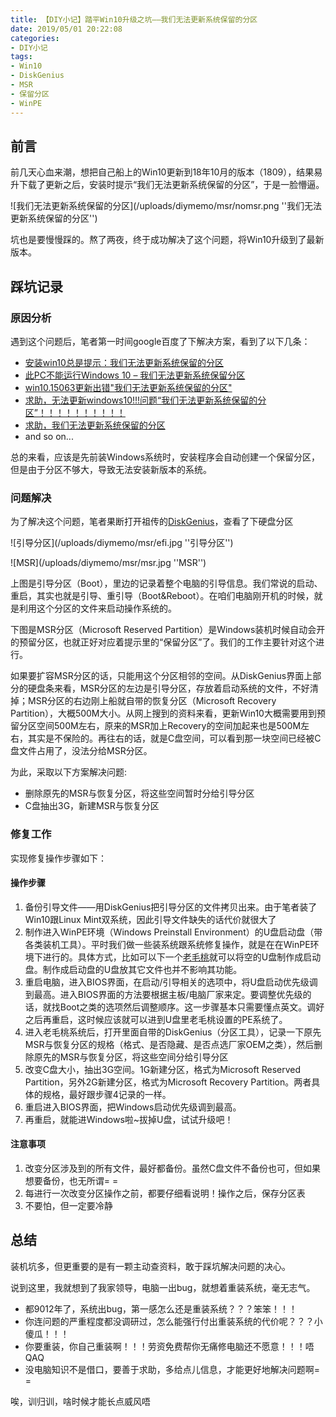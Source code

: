 ```yaml
---
title: 【DIY小记】踏平Win10升级之坑——我们无法更新系统保留的分区
date: 2019/05/01 20:22:08
categories:
- DIY小记
tags:
- Win10
- DiskGenius
- MSR
- 保留分区
- WinPE
---
```


## 前言

前几天心血来潮，想把自己船上的Win10更新到18年10月的版本（1809），结果易升下载了更新之后，安装时提示“我们无法更新系统保留的分区”，于是一脸懵逼。

![我们无法更新系统保留的分区](/uploads/diymemo/msr/nomsr.png ''我们无法更新系统保留的分区'')

坑也是要慢慢踩的。熬了两夜，终于成功解决了这个问题，将Win10升级到了最新版本。

## 踩坑记录

### 原因分析

遇到这个问题后，笔者第一时间google百度了下解决方案，看到了以下几条：

<!-- more -->

- [安装win10总是提示：我们无法更新系统保留的分区](https://answers.microsoft.com/zh-hans/windows/forum/windows8_1-update/%E5%AE%89%E8%A3%85win10%E6%80%BB%E6%98%AF%E6%8F%90/2f7bbdb4-33bd-4a7c-bd85-5771a5af16ce)
- [此PC不能运行Windows 10 – 我们无法更新系统保留分区](http://mos86.com/41152.html)
- [win10.15063更新出错"我们无法更新系统保留的分区"](http://bbs.pcbeta.com/forum.php?mod=viewthread&tid=1735923)
- [求助，无法更新windows10!!!问题“我们无法更新系统保留的分区”！！！！！！！！！！](http://bbs.pcbeta.com/forum.php?mod=viewthread&tid=1620970)
- [求助，我们无法更新系统保留的分区](http://tieba.baidu.com/p/4400155997)
- and so on...

总的来看，应该是先前装Windows系统时，安装程序会自动创建一个保留分区，但是由于分区不够大，导致无法安装新版本的系统。

### 问题解决

为了解决这个问题，笔者果断打开祖传的[DiskGenius](http://www.diskgenius.cn/)，查看了下硬盘分区

![引导分区](/uploads/diymemo/msr/efi.jpg ''引导分区'')

![MSR](/uploads/diymemo/msr/msr.jpg ''MSR'')

上图是引导分区（Boot），里边的记录着整个电脑的引导信息。我们常说的启动、重启，其实也就是引导、重引导（Boot&Reboot）。在咱们电脑刚开机的时候，就是利用这个分区的文件来启动操作系统的。

下图是MSR分区（Microsoft Reserved Partition）是Windows装机时候自动会开的预留分区，也就正好对应着提示里的“保留分区”了。我们的工作主要针对这个进行。

如果要扩容MSR分区的话，只能用这个分区相邻的空间。从DiskGenius界面上部分的硬盘条来看，MSR分区的左边是引导分区，存放着启动系统的文件，不好清掉；MSR分区的右边刚上船就自带的恢复分区（Microsoft Recovery Partition），大概500M大小。从网上搜到的资料来看，更新Win10大概需要用到预留分区空间500M左右，原来的MSR加上Recovery的空间加起来也是500M左右，其实是不保险的。再往右的话，就是C盘空间，可以看到那一块空间已经被C盘文件占用了，没法分给MSR分区。

为此，采取以下方案解决问题:

- 删除原先的MSR与恢复分区，将这些空间暂时分给引导分区
- C盘抽出3G，新建MSR与恢复分区

### 修复工作

实现修复操作步骤如下：

#### 操作步骤

1. 备份引导文件——用DiskGenius把引导分区的文件拷贝出来。由于笔者装了Win10跟Linux Mint双系统，因此引导文件缺失的话代价就很大了
2. 制作进入WinPE环境（Windows Preinstall Environment）的U盘启动盘（带各类装机工具）。平时我们做一些装系统跟系统修复操作，就是在在WinPE环境下进行的。具体方式，比如可以下一个[老毛桃](https://www.laomaotao.net/down/)就可以将空的U盘制作成启动盘。制作成启动盘的U盘放其它文件也并不影响其功能。
3. 重启电脑，进入BIOS界面，在启动/引导相关的选项中，将U盘启动优先级调到最高。进入BIOS界面的方法要根据主板/电脑厂家来定。要调整优先级的话，就找Boot之类的选项然后调整顺序。这一步骤基本只需要懂点英文。调好之后再重启，这时候应该就可以进到U盘里老毛桃设置的PE系统了。
4. 进入老毛桃系统后，打开里面自带的DiskGenius（分区工具），记录一下原先MSR与恢复分区的规格（格式、是否隐藏、是否点选厂家OEM之类），然后删除原先的MSR与恢复分区，将这些空间分给引导分区
5. 改变C盘大小，抽出3G空间。1G新建分区，格式为Microsoft Reserved Partition，另外2G新建分区，格式为Microsoft Recovery Partition。两者具体的规格，最好跟步骤4记录的一样。
6. 重启进入BIOS界面，把Windows启动优先级调到最高。
7. 再重启，就能进Windows啦~拔掉U盘，试试升级吧！

#### 注意事项

1. 改变分区涉及到的所有文件，最好都备份。虽然C盘文件不备份也可，但如果想要备份，也无所谓= =
2. 每进行一次改变分区操作之前，都要仔细看说明！操作之后，保存分区表
3. 不要怕，但一定要冷静

## 总结

装机坑多，但更重要的是有一颗主动查资料，敢于踩坑解决问题的决心。

说到这里，我就想到了我家领导，电脑一出bug，就想着重装系统，毫无志气。

- 都9012年了，系统出bug，第一感怎么还是重装系统？？？笨笨！！！
- 你连问题的严重程度都没调研过，怎么能强行付出重装系统的代价呢？？？小傻瓜！！！
- 你要重装，你自己重装啊！！！劳资免费帮你无痛修电脑还不愿意！！！唔QAQ
- 没电脑知识不是借口，要善于求助，多给点儿信息，才能更好地解决问题啊= =

唉，训归训，啥时候才能长点威风唔
